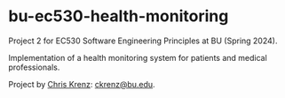 # bu-ec530-health-monitoring

Project 2 for EC530 Software Engineering Principles at BU (Spring 2024). 

Implementation of a health monitoring system for patients and medical professionals.

Project by [Chris Krenz](https://github.com/chris-krenz): ckrenz@bu.edu.
